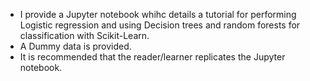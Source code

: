 - I provide a Jupyter notebook whihc details a tutorial for performing Logistic regression and using Decision trees and random forests for classification with Scikit-Learn.
 - A Dummy data is provided.
 - It is recommended that the reader/learner replicates the Jupyter notebook. 
